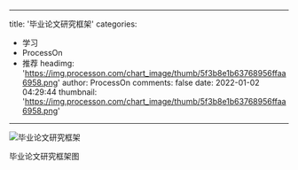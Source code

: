 
---
title: '毕业论文研究框架'
categories: 
 - 学习
 - ProcessOn
 - 推荐
headimg: 'https://img.processon.com/chart_image/thumb/5f3b8e1b63768956ffaa6958.png'
author: ProcessOn
comments: false
date: 2022-01-02 04:29:44
thumbnail: 'https://img.processon.com/chart_image/thumb/5f3b8e1b63768956ffaa6958.png'
---

<div>   
<img class="thumb" alt="毕业论文研究框架" src="https://img.processon.com/chart_image/thumb/5f3b8e1b63768956ffaa6958.png" referrerpolicy="no-referrer">
<p>毕业论文研究框架图</p>  
</div>
            